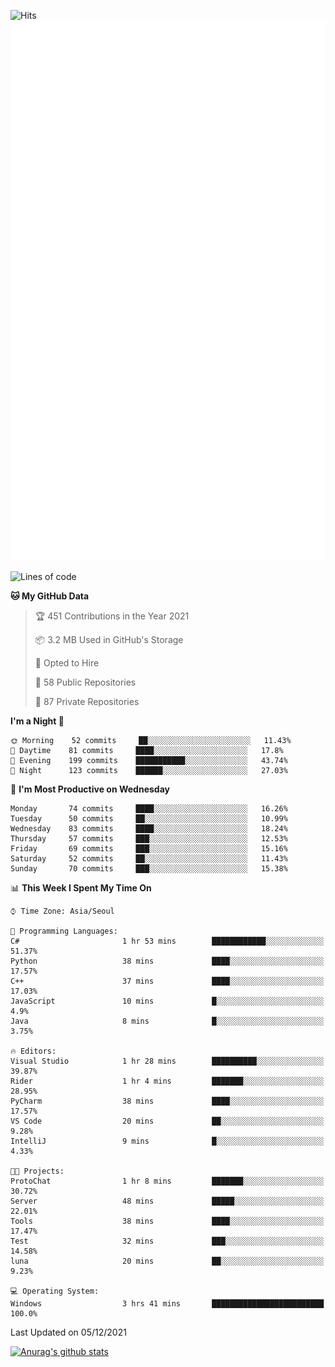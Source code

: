 ![Hits](https://hits.seeyoufarm.com/api/count/incr/badge.svg?url=https%3A%2F%2Fgithub.com%2Fkokose1234&count_bg=%2379C83D&title_bg=%23555555&icon=apple.svg&icon_color=%23E7E7E7&title=hits&edge_flat=false)
<br/>
![Metrics](https://github.com/kokose1234/kokose1234/blob/main/github-metrics.svg)

<!--START_SECTION:waka-->
![Lines of code](https://img.shields.io/badge/From%20Hello%20World%20I%27ve%20Written-8.9%20million%20lines%20of%20code-blue)

**🐱 My GitHub Data** 

> 🏆 451 Contributions in the Year 2021
 > 
> 📦 3.2 MB Used in GitHub's Storage 
 > 
> 💼 Opted to Hire
 > 
> 📜 58 Public Repositories 
 > 
> 🔑 87 Private Repositories  
 > 
**I'm a Night 🦉** 

```text
🌞 Morning    52 commits     ██░░░░░░░░░░░░░░░░░░░░░░░   11.43% 
🌆 Daytime    81 commits     ████░░░░░░░░░░░░░░░░░░░░░   17.8% 
🌃 Evening    199 commits    ███████████░░░░░░░░░░░░░░   43.74% 
🌙 Night      123 commits    ██████░░░░░░░░░░░░░░░░░░░   27.03%

```
📅 **I'm Most Productive on Wednesday** 

```text
Monday       74 commits     ████░░░░░░░░░░░░░░░░░░░░░   16.26% 
Tuesday      50 commits     ██░░░░░░░░░░░░░░░░░░░░░░░   10.99% 
Wednesday    83 commits     ████░░░░░░░░░░░░░░░░░░░░░   18.24% 
Thursday     57 commits     ███░░░░░░░░░░░░░░░░░░░░░░   12.53% 
Friday       69 commits     ███░░░░░░░░░░░░░░░░░░░░░░   15.16% 
Saturday     52 commits     ██░░░░░░░░░░░░░░░░░░░░░░░   11.43% 
Sunday       70 commits     ███░░░░░░░░░░░░░░░░░░░░░░   15.38%

```


📊 **This Week I Spent My Time On** 

```text
⌚︎ Time Zone: Asia/Seoul

💬 Programming Languages: 
C#                       1 hr 53 mins        ████████████░░░░░░░░░░░░░   51.37% 
Python                   38 mins             ████░░░░░░░░░░░░░░░░░░░░░   17.57% 
C++                      37 mins             ████░░░░░░░░░░░░░░░░░░░░░   17.03% 
JavaScript               10 mins             █░░░░░░░░░░░░░░░░░░░░░░░░   4.9% 
Java                     8 mins              █░░░░░░░░░░░░░░░░░░░░░░░░   3.75%

🔥 Editors: 
Visual Studio            1 hr 28 mins        ██████████░░░░░░░░░░░░░░░   39.87% 
Rider                    1 hr 4 mins         ███████░░░░░░░░░░░░░░░░░░   28.95% 
PyCharm                  38 mins             ████░░░░░░░░░░░░░░░░░░░░░   17.57% 
VS Code                  20 mins             ██░░░░░░░░░░░░░░░░░░░░░░░   9.28% 
IntelliJ                 9 mins              █░░░░░░░░░░░░░░░░░░░░░░░░   4.33%

🐱‍💻 Projects: 
ProtoChat                1 hr 8 mins         ███████░░░░░░░░░░░░░░░░░░   30.72% 
Server                   48 mins             █████░░░░░░░░░░░░░░░░░░░░   22.01% 
Tools                    38 mins             ████░░░░░░░░░░░░░░░░░░░░░   17.47% 
Test                     32 mins             ███░░░░░░░░░░░░░░░░░░░░░░   14.58% 
luna                     20 mins             ██░░░░░░░░░░░░░░░░░░░░░░░   9.23%

💻 Operating System: 
Windows                  3 hrs 41 mins       █████████████████████████   100.0%

```


 Last Updated on 05/12/2021
<!--END_SECTION:waka-->

[![Anurag's github stats](https://github-readme-stats.vercel.app/api?username=kokose1234&theme=dracula)](https://github.com/anuraghazra/github-readme-stats)



	
